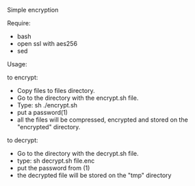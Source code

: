 Simple encryption


Require:
* bash
* open ssl with aes256
* sed

Usage:

to encrypt:

* Copy files to files directory.
* Go to the directory with the encrypt.sh file.
* Type:
  sh ./encrypt.sh
* put a password(1)
* all the files will be compressed, encrypted and stored on the "encrypted" directory.


to decrypt:

* Go to the directory with the decrypt.sh file.
* type:
  sh decrypt.sh file.enc
* put the password from (1)
* the decrypted file will be stored on the "tmp" directory
